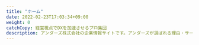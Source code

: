 ```yaml
---
title: "ホーム"
date: 2022-02-23T17:03:34+09:00
weight: 0
catchCopy: 経営視点でDXを加速させるプロ集団
description: アンダーズ株式会社の企業情報サイトです。アンダーズが選ばれる理由・サービス・サステナビリティ・会社情報・採用情報などをご覧いただけます。経営視点でDXを加速させるプロ集団アンダーズが、「PoC」、「脱サブスク支援」、「システム開発」、「SaaS開発」などのサービスによって、お客様のビジネスの成功にフルコミットします。
---
```


